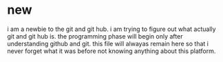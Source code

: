 # new
i am a newbie to the git and git hub.
i am trying to figure out what actually git and git hub is.
the programming phase will begin only after understanding github and git.
this file will alwayas remain here so that i never forget what it was before not knowing anything about this platform.
